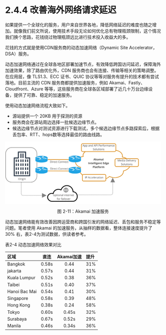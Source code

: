 # 2.4.4 改善海外网络请求延迟

如果提供一个全球化的服务，用户来自世界各地，降低网络延迟的难度也随之增加。就像我们前文所说，使用技术手段无论如何优化总有物理瓶颈限制，这个情况我们换个思路，花钱绕过物理瓶颈远比进行技术投入收益大的多。

花钱的方式就是使用CDN服务商的动态加速网络（Dynamic Site Accelerator，DSA）服务。

动态加速网络通过在全球各地区部署加速节点，有效降低跨国访问延迟，保障海外加速效果，除了路由优化外，CDN 服务商也会有连接、传输等相关的策略调整。在应用层，像 TLS1.3、ECC 证书、QUIC 协议等等对服务有提升的技术都有尝试落地。目前主流的 CDN 服务商都提供加速服务，例如 Akamai、Fastly、Cloudfront、Azure 等等，这些服务商在全球各区域部署了近几十万台边缘设备，提供了可靠、稳定的加速服务。

使用动态加速网络流程大致如下。

- 源站提供一个 20KB 用于探测的资源
- 服务商会在源站周边选择一批候选边缘节点。
- 候选边缘节点对测试资源进行下载测试，多个候选边缘节点多路探索后，根据丢包率、RTT、hops数等选择最佳的路由线路。

<div  align="center">
	<img src="../assets/direct-connect-wecome-v1.1.jpg" width = "550"  align=center />
	<p>图 2-11：Akamai 加速服务</p>
</div>

动态加速网络能有效改善因跨运营商和跨国引发的网络延迟、丢包和服务不稳定等问题。笔者使用 Akamai 的加速服务，从抽样的数据看，整体连接速度提升了 30% 右，表2-4为测试数据，供读者参考。

表2-4 动态加速网络效果对比

区域|直连|Akamai加速|提升
:---|:--:|:--:|:--
Bangkok|0.58s|0.44|31%
jakarta|0.57s|0.44|31%
Kuala Lumpur|0.52s|0.38|36%
Taibei|0.51s|0.40|37%
Hanoi Bac Mai|0.54s|0.41|30%
Singapore|0.58s|0.39|48%
Hong Kong|0.38s|0.24|58%
Tokyo|0.60s|0.45s|32%
Surabaya|0.67s|0.52s|29%
Manila|0.46s|0.34s|36%


